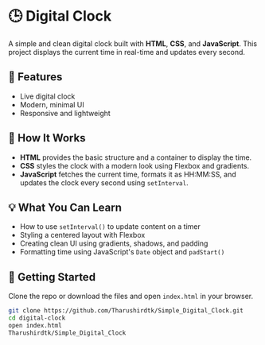 # 🕒 Digital Clock

A simple and clean digital clock built with **HTML**, **CSS**, and **JavaScript**. This project displays the current time in real-time and updates every second.

## 📌 Features

- Live digital clock
- Modern, minimal UI
- Responsive and lightweight

## 🚀 How It Works

- **HTML** provides the basic structure and a container to display the time.
- **CSS** styles the clock with a modern look using Flexbox and gradients.
- **JavaScript** fetches the current time, formats it as HH:MM:SS, and updates the clock every second using `setInterval`.

## 💡 What You Can Learn

- How to use `setInterval()` to update content on a timer
- Styling a centered layout with Flexbox
- Creating clean UI using gradients, shadows, and padding
- Formatting time using JavaScript's `Date` object and `padStart()`

## 🔧 Getting Started

Clone the repo or download the files and open `index.html` in your browser.

```bash
git clone https://github.com/Tharushirdtk/Simple_Digital_Clock.git
cd digital-clock
open index.html
Tharushirdtk/Simple_Digital_Clock
